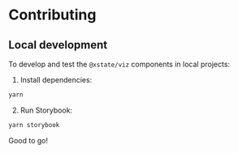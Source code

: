 # Contributing

## Local development

To develop and test the `@xstate/viz` components in local projects:

1. Install dependencies:

```bash
yarn
```

2. Run Storybook:

```bash
yarn storybook
```

Good to go!
